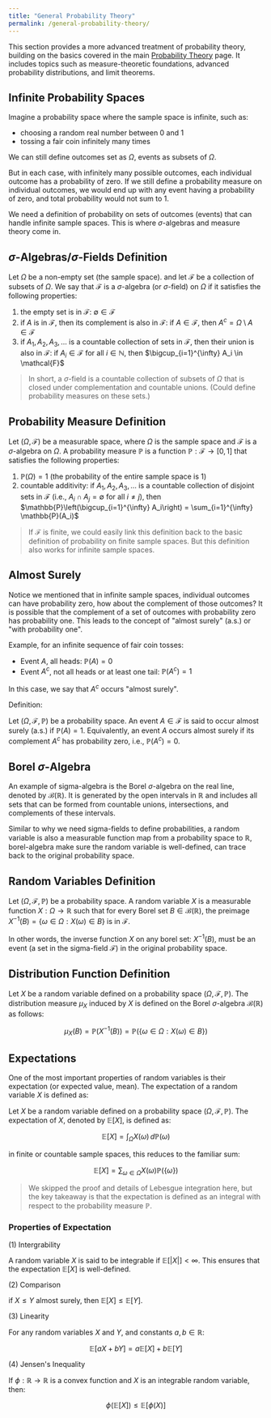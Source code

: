 ```yaml
---
title: "General Probability Theory"
permalink: /general-probability-theory/
---
```


This section provides a more advanced treatment of probability theory, building on the basics covered in the main [Probability Theory](probability.md) page. It includes topics such as measure-theoretic foundations, advanced probability distributions, and limit theorems.

## Infinite Probability Spaces

Imagine a probability space where the sample space is infinite, such as:

- choosing a random real number between 0 and 1
- tossing a fair coin infinitely many times

We can still define outcomes set as $\Omega$, events as subsets of $\Omega$.

But in each case, with infinitely many possible outcomes, each individual outcome has a probability of zero. If we still define a probability measure on individual outcomes, we would end up with any event having a probability of zero, and total probability would not sum to 1.

We need a definition of probability on sets of outcomes (events) that can handle infinite sample spaces. This is where $\sigma$-algebras and measure theory come in.


## $\sigma$-Algebras/$\sigma$-Fields Definition

Let $\Omega$ be a non-empty set (the sample space). and let $\mathcal{F}$ be a collection of subsets of $\Omega$. We say that $\mathcal{F}$ is a $\sigma$-algebra (or $\sigma$-field) on $\Omega$ if it satisfies the following properties:

1. the empty set is in $\mathcal{F}$: $\emptyset \in \mathcal{F}$
2. if $A$ is in $\mathcal{F}$, then its complement is also in $\mathcal{F}$: if $A \in \mathcal{F}$, then $A^c = \Omega \setminus A \in \mathcal{F}$
3. if $A_1, A_2, A_3, \ldots$ is a countable collection of sets in $\mathcal{F}$, then their union is also in $\mathcal{F}$: if $A_i \in \mathcal{F}$ for all $i \in \mathbb{N}$, then $\bigcup_{i=1}^{\infty} A_i \in \mathcal{F}$

> In short, a $\sigma$-field is a countable collection of subsets of $\Omega$ that is closed under complementation and countable unions. (Could define probability measures on these sets.)

## Probability Measure Definition

Let $(\Omega, \mathcal{F})$ be a measurable space, where $\Omega$ is the sample space and $\mathcal{F}$ is a $\sigma$-algebra on $\Omega$. A probability measure $\mathbb{P}$ is a function $\mathbb{P}: \mathcal{F} \to [0, 1]$ that satisfies the following properties:

1. $\mathbb{P}(\Omega) = 1$ (the probability of the entire sample space is 1)
2. countable additivity: if $A_1, A_2, A_3, \ldots$ is a countable collection of disjoint sets in $\mathcal{F}$ (i.e., $A_i \cap A_j = \emptyset$ for all $i \neq j$), then $\mathbb{P}\left(\bigcup_{i=1}^{\infty} A_i\right) = \sum_{i=1}^{\infty} \mathbb{P}(A_i)$

> If $\mathcal{F}$ is finite, we could easily link this definition back to the basic definition of probability on finite sample spaces. But this definition also works for infinite sample spaces.

## Almost Surely

Notice we mentioned that in infinite sample spaces, individual outcomes can have probability zero, how about the complement of those outcomes? It is possible that the complement of a set of outcomes with probability zero has probability one. This leads to the concept of "almost surely" (a.s.) or "with probability one".

Example, for an infinite sequence of fair coin tosses:

- Event $A$, all heads: $\mathbb{P}(A) = 0$
- Event $A^c$, not all heads or at least one tail: $\mathbb{P}(A^c) = 1$

In this case, we say that $A^c$ occurs "almost surely".

Definition:

Let $(\Omega, \mathcal{F}, \mathbb{P})$ be a probability space. An event $A \in \mathcal{F}$ is said to occur almost surely (a.s.) if $\mathbb{P}(A) = 1$. Equivalently, an event $A$ occurs almost surely if its complement $A^c$ has probability zero, i.e., $\mathbb{P}(A^c) = 0$.

## Borel $\sigma$-Algebra

An example of sigma-algebra is the Borel $\sigma$-algebra on the real line, denoted by $\mathcal{B}(\mathbb{R})$. It is generated by the open intervals in $\mathbb{R}$ and includes all sets that can be formed from countable unions, intersections, and complements of these intervals.

Similar to why we need sigma-fields to define probabilities, a random variable is also a measurable function map from a probability space to $\mathbb{R}$, borel-algebra make sure the random variable is well-defined, can trace back to the original probability space.

## Random Variables Definition

Let $(\Omega, \mathcal{F}, \mathbb{P})$ be a probability space. A random variable $X$ is a measurable function $X: \Omega \to \mathbb{R}$ such that for every Borel set $B \in \mathcal{B}(\mathbb{R})$, the preimage $X^{-1}(B) = \{\omega \in \Omega : X(\omega) \in B\}$ is in $\mathcal{F}$.

In other words, the inverse function $X$ on any borel set: $X^{-1}(B)$, must be an event (a set in the sigma-field $\mathcal{F}$) in the original probability space.

## Distribution Function Definition

Let $X$ be a random variable defined on a probability space $(\Omega, \mathcal{F}, \mathbb{P})$. The distribution measure $\mu_X$ induced by $X$ is defined on the Borel $\sigma$-algebra $\mathcal{B}(\mathbb{R})$ as follows:

$$
\mu_X(B) = \mathbb{P}(X^{-1}(B)) = \mathbb{P}(\{\omega \in \Omega : X(\omega) \in B\})
$$

## Expectations

One of the most important properties of random variables is their expectation (or expected value, mean). The expectation of a random variable $X$ is defined as:

Let $X$ be a random variable defined on a probability space $(\Omega, \mathcal{F}, \mathbb{P})$. The expectation of $X$, denoted by $\mathbb{E}[X]$, is defined as:

$$
\mathbb{E}[X] = \int_{\Omega} X(\omega) \, d\mathbb{P}(\omega)
$$

in finite or countable sample spaces, this reduces to the familiar sum:

$$
\mathbb{E}[X] = \sum_{\omega \in \Omega} X(\omega) \mathbb{P}(\{\omega\})
$$

> We skipped the proof and details of Lebesgue integration here, but the key takeaway is that the expectation is defined as an integral with respect to the probability measure $\mathbb{P}$.

### Properties of Expectation

(1) Intergrability

A random variable $X$ is said to be integrable if $\mathbb{E}[|X|] < \infty$. This ensures that the expectation $\mathbb{E}[X]$ is well-defined.

(2) Comparison

if $X \leq Y$ almost surely, then $\mathbb{E}[X] \leq \mathbb{E}[Y]$.

(3) Linearity

For any random variables $X$ and $Y$, and constants $a, b \in \mathbb{R}$:

$$
\mathbb{E}[aX + bY] = a\mathbb{E}[X] + b\mathbb{E}[Y]
$$

(4) Jensen's Inequality

If $\phi: \mathbb{R} \to \mathbb{R}$ is a convex function and $X$ is an integrable random variable, then:

$$
\phi(\mathbb{E}[X]) \leq \mathbb{E}[\phi(X)]
$$


















